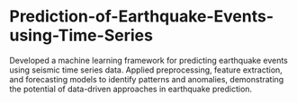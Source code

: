 # Prediction-of-Earthquake-Events-using-Time-Series
Developed a machine learning framework for predicting earthquake events using seismic time series data. Applied preprocessing, feature extraction, and forecasting models to identify patterns and anomalies, demonstrating the potential of data-driven approaches in earthquake prediction.
